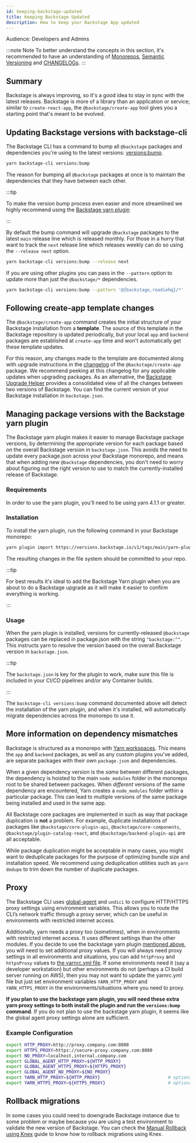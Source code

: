 ```yaml
---
id: keeping-backstage-updated
title: Keeping Backstage Updated
description: How to keep your Backstage App updated
---
```


Audience: Developers and Admins

:::note Note
To better understand the concepts in this section, it's recommended to have an understanding of [Monorepos](https://semaphoreci.com/blog/what-is-monorepo), [Semantic Versioning](https://semver.org) and [CHANGELOGs](https://keepachangelog.com).
:::

## Summary

Backstage is always improving, so it's a good idea to stay in sync with the
latest releases. Backstage is more of a library than an application or service;
similar to `create-react-app`, the `@backstage/create-app` tool gives you a
starting point that's meant to be evolved.

## Updating Backstage versions with backstage-cli

The Backstage CLI has a command to bump all `@backstage` packages and
dependencies you're using to the latest versions:
[versions:bump](https://backstage.io/docs/tooling/cli/03-commands#versionsbump).

```bash
yarn backstage-cli versions:bump
```

The reason for bumping all `@backstage` packages at once is to maintain the
dependencies that they have between each other.

<a name="plugin"></a>
:::tip

To make the version bump process even easier and more streamlined we highly recommend using the [Backstage yarn plugin](#managing-package-versions-with-the-backstage-yarn-plugin)

:::

By default the bump command will upgrade `@backstage` packages to the latest `main` release line which is released monthly. For those in a hurry that want to track the `next` release line which releases weekly can do so using the `--release next` option.

```bash
yarn backstage-cli versions:bump --release next
```

If you are using other plugins you can pass in the `--pattern` option to update
more than just the `@backstage/*` dependencies.

```bash
yarn backstage-cli versions:bump --pattern '@{backstage,roadiehq}/*'
```

## Following create-app template changes

The `@backstage/create-app` command creates the initial structure of your
Backstage installation from a **template**. The source of this template in the
Backstage repository is updated periodically, but your local `app` and `backend`
packages are established at `create-app` time and won't automatically get these
template updates.

For this reason, any changes made to the template are documented along with
upgrade instructions in the
[changelog](https://github.com/backstage/backstage/blob/master/packages/create-app/CHANGELOG.md)
of the `@backstage/create-app` package. We recommend peeking at this changelog
for any applicable updates when upgrading packages. As an alternative, the
[Backstage Upgrade Helper](https://backstage.github.io/upgrade-helper/) provides
a consolidated view of all the changes between two versions of Backstage. You
can find the current version of your Backstage installation in `backstage.json`.

## Managing package versions with the Backstage yarn plugin

The Backstage yarn plugin makes it easier to manage Backstage package versions,
by determining the appropriate version for each package based on the overall
Backstage version in `backstage.json`. This avoids the need to update every
package.json across your Backstage monorepo, and means that when adding new
`@backstage` dependencies, you don't need to worry about figuring out the right
version to use to match the currently-installed release of Backstage.

### Requirements

In order to use the yarn plugin, you'll need to be using yarn 4.1.1 or greater.

### Installation

To install the yarn plugin, run the following command in your Backstage
monorepo:

```bash
yarn plugin import https://versions.backstage.io/v1/tags/main/yarn-plugin
```

The resulting changes in the file system should be committed to your repo.

:::tip

For best results it's ideal to add the Backstage Yarn plugin when you are about to do a Backstage upgrade as it will make it easier to confirm everything is working.

:::

### Usage

When the yarn plugin is installed, versions for currently-released `@backstage`
packages can be replaced in package.json with the string `"backstage:^"`. This
instructs yarn to resolve the version based on the overall Backstage version in
`backstage.json`.

:::tip

The `backstage.json` is key for the plugin to work, make sure this file is included in your CI/CD pipelines and/or any Container builds.

:::

The `backstage-cli versions:bump` command documented above will detect the
installation of the yarn plugin, and when it's installed, will automatically
migrate dependencies across the monorepo to use it.

## More information on dependency mismatches

Backstage is structured as a monorepo with
[Yarn workspaces](https://classic.yarnpkg.com/en/docs/workspaces/). This means
the `app` and `backend` packages, as well as any custom plugins you've added,
are separate packages with their own `package.json` and dependencies.

When a given dependency version is the _same_ between different packages, the
dependency is hoisted to the main `node_modules` folder in the monorepo root to
be shared between packages. When _different_ versions of the same dependency are
encountered, Yarn creates a `node_modules` folder within a particular package.
This can lead to multiple versions of the same package being installed and used
in the same app.

All Backstage core packages are implemented in such as way that package
duplication is **not** a problem. For example, duplicate installations of
packages like `@backstage/core-plugin-api`, `@backstage/core-components`,
`@backstage/plugin-catalog-react`, and `@backstage/backend-plugin-api` are all
acceptable.

While package duplication might be acceptable in many cases, you might want to
deduplicate packages for the purpose of optimizing bundle size and installation
speed. We recommend using deduplication utilities such as `yarn dedupe` to trim
down the number of duplicate packages.

## Proxy

The Backstage CLI uses [global-agent](https://www.npmjs.com/package/global-agent) and `undici` to configure HTTP/HTTPS proxy settings using environment variables. This allows you to route the CLI’s network traffic through a proxy server, which can be useful in environments with restricted internet access.

Additionally, yarn needs a proxy too (sometimes), when in environments with restricted internet access. It uses different settings than the other modules. If you decide to use the backstage yarn plugin [mentioned above](#plugin), you will need to set additional proxy values.
If you will always need proxy settings in all environments and situations, you can add `httpProxy` and `httpsProxy` values to [the yarnrc.yml file](https://yarnpkg.com/configuration/yarnrc). If some environments need it (say a developer workstation) but other environments do not (perhaps a CI build server running on AWS), then you may not want to update the yarnrc.yml file but just set environment variables `YARN_HTTP_PROXY` and `YARN_HTTPS_PROXY` in the environments/situations where you need to proxy.

**If you plan to use the backstage yarn plugin, you will need these extra yarn proxy settings to both install the plugin and run the `versions:bump` command**. If you do not plan to use the backstage yarn plugin, it seems like the global agent proxy settings alone are sufficient.

### Example Configuration

```bash
export HTTP_PROXY=http://proxy.company.com:8080
export HTTPS_PROXY=https://secure-proxy.company.com:8080
export NO_PROXY=localhost,internal.company.com
export GLOBAL_AGENT_HTTP_PROXY=${HTTP_PROXY}
export GLOBAL_AGENT_HTTPS_PROXY=${HTTPS_PROXY}
export GLOBAL_AGENT_NO_PROXY=${NO_PROXY}
export YARN_HTTP_PROXY=${HTTP_PROXY}                          # optional
export YARN_HTTPS_PROXY=${HTTPS_PROXY}                        # optional
```

## Rollback migrations

In some cases you could need to downgrade Backstage instance due to some problem or maybe because you are using a test environment to validate the new version of Backstage. You can check the [Manual Rollback using Knex](../tutorials/manual-knex-rollback.md) guide to know how to rollback migrations using Knex.
